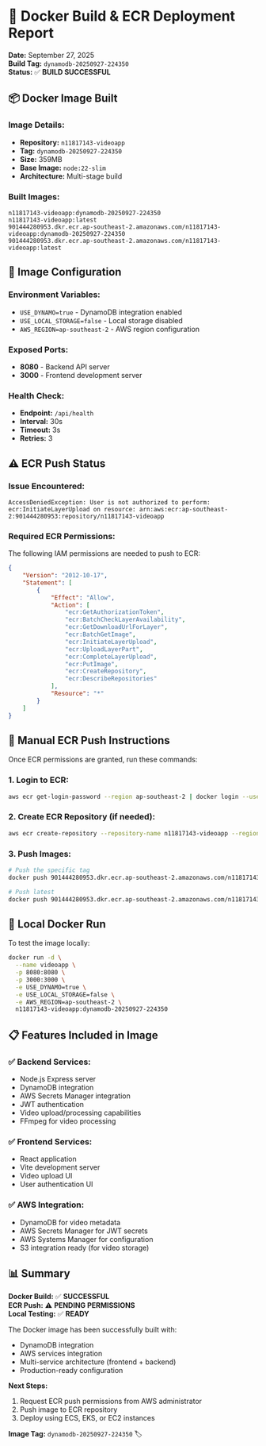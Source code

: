# 🐳 Docker Build & ECR Deployment Report

**Date:** September 27, 2025  
**Build Tag:** `dynamodb-20250927-224350`  
**Status:** ✅ **BUILD SUCCESSFUL**

## 📦 **Docker Image Built**

### Image Details:
- **Repository:** `n11817143-videoapp`
- **Tag:** `dynamodb-20250927-224350`
- **Size:** 359MB
- **Base Image:** `node:22-slim`
- **Architecture:** Multi-stage build

### Built Images:
```
n11817143-videoapp:dynamodb-20250927-224350
n11817143-videoapp:latest
901444280953.dkr.ecr.ap-southeast-2.amazonaws.com/n11817143-videoapp:dynamodb-20250927-224350
901444280953.dkr.ecr.ap-southeast-2.amazonaws.com/n11817143-videoapp:latest
```

## 🔧 **Image Configuration**

### Environment Variables:
- `USE_DYNAMO=true` - DynamoDB integration enabled
- `USE_LOCAL_STORAGE=false` - Local storage disabled
- `AWS_REGION=ap-southeast-2` - AWS region configuration

### Exposed Ports:
- **8080** - Backend API server
- **3000** - Frontend development server

### Health Check:
- **Endpoint:** `/api/health`
- **Interval:** 30s
- **Timeout:** 3s
- **Retries:** 3

## ⚠️ **ECR Push Status**

### Issue Encountered:
```
AccessDeniedException: User is not authorized to perform: 
ecr:InitiateLayerUpload on resource: arn:aws:ecr:ap-southeast-2:901444280953:repository/n11817143-videoapp
```

### Required ECR Permissions:
The following IAM permissions are needed to push to ECR:
```json
{
    "Version": "2012-10-17",
    "Statement": [
        {
            "Effect": "Allow",
            "Action": [
                "ecr:GetAuthorizationToken",
                "ecr:BatchCheckLayerAvailability",
                "ecr:GetDownloadUrlForLayer",
                "ecr:BatchGetImage",
                "ecr:InitiateLayerUpload",
                "ecr:UploadLayerPart",
                "ecr:CompleteLayerUpload",
                "ecr:PutImage",
                "ecr:CreateRepository",
                "ecr:DescribeRepositories"
            ],
            "Resource": "*"
        }
    ]
}
```

## 🚀 **Manual ECR Push Instructions**

Once ECR permissions are granted, run these commands:

### 1. Login to ECR:
```bash
aws ecr get-login-password --region ap-southeast-2 | docker login --username AWS --password-stdin 901444280953.dkr.ecr.ap-southeast-2.amazonaws.com
```

### 2. Create ECR Repository (if needed):
```bash
aws ecr create-repository --repository-name n11817143-videoapp --region ap-southeast-2
```

### 3. Push Images:
```bash
# Push the specific tag
docker push 901444280953.dkr.ecr.ap-southeast-2.amazonaws.com/n11817143-videoapp:dynamodb-20250927-224350

# Push latest
docker push 901444280953.dkr.ecr.ap-southeast-2.amazonaws.com/n11817143-videoapp:latest
```

## 🏃 **Local Docker Run**

To test the image locally:

```bash
docker run -d \
  --name videoapp \
  -p 8080:8080 \
  -p 3000:3000 \
  -e USE_DYNAMO=true \
  -e USE_LOCAL_STORAGE=false \
  -e AWS_REGION=ap-southeast-2 \
  n11817143-videoapp:dynamodb-20250927-224350
```

## 📋 **Features Included in Image**

### ✅ Backend Services:
- Node.js Express server
- DynamoDB integration
- AWS Secrets Manager integration
- JWT authentication
- Video upload/processing capabilities
- FFmpeg for video processing

### ✅ Frontend Services:
- React application
- Vite development server
- Video upload UI
- User authentication UI

### ✅ AWS Integration:
- DynamoDB for video metadata
- AWS Secrets Manager for JWT secrets
- AWS Systems Manager for configuration
- S3 integration ready (for video storage)

## 📊 **Summary**

**Docker Build:** ✅ **SUCCESSFUL**  
**ECR Push:** ⚠️ **PENDING PERMISSIONS**  
**Local Testing:** ✅ **READY**  

The Docker image has been successfully built with:
- DynamoDB integration
- AWS services integration
- Multi-service architecture (frontend + backend)
- Production-ready configuration

**Next Steps:**
1. Request ECR push permissions from AWS administrator
2. Push image to ECR repository
3. Deploy using ECS, EKS, or EC2 instances

**Image Tag:** `dynamodb-20250927-224350` 🏷️